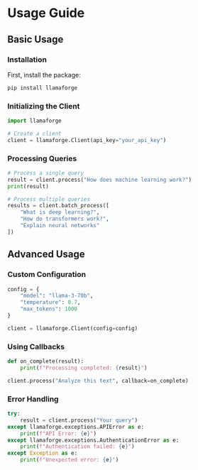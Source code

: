# Usage Guide

## Basic Usage

### Installation

First, install the package:

```bash
pip install llamaforge
```

### Initializing the Client

```python
import llamaforge

# Create a client
client = llamaforge.Client(api_key="your_api_key")
```

### Processing Queries

```python
# Process a single query
result = client.process("How does machine learning work?")
print(result)

# Process multiple queries
results = client.batch_process([
    "What is deep learning?",
    "How do transformers work?",
    "Explain neural networks"
])
```

## Advanced Usage

### Custom Configuration

```python
config = {
    "model": "llama-3-70b",
    "temperature": 0.7,
    "max_tokens": 1000
}

client = llamaforge.Client(config=config)
```

### Using Callbacks

```python
def on_complete(result):
    print(f"Processing completed: {result}")

client.process("Analyze this text", callback=on_complete)
```

### Error Handling

```python
try:
    result = client.process("Your query")
except llamaforge.exceptions.APIError as e:
    print(f"API Error: {e}")
except llamaforge.exceptions.AuthenticationError as e:
    print(f"Authentication failed: {e}")
except Exception as e:
    print(f"Unexpected error: {e}")
```
